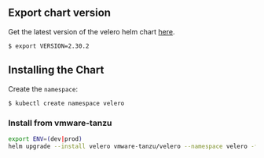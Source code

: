## Export chart version

Get the latest version of the velero helm chart [here](https://github.com/vmware-tanzu/helm-charts/tree/master/charts/velero).

```console
$ export VERSION=2.30.2
```

## Installing the Chart

Create the `namespace`:

```console
$ kubectl create namespace velero
```

### Install from vmware-tanzu

```bash
export ENV=(dev|prod)
helm upgrade --install velero vmware-tanzu/velero --namespace velero -f ${ENV}.values.yaml --version ${VERSION} --atomic --debug
```
